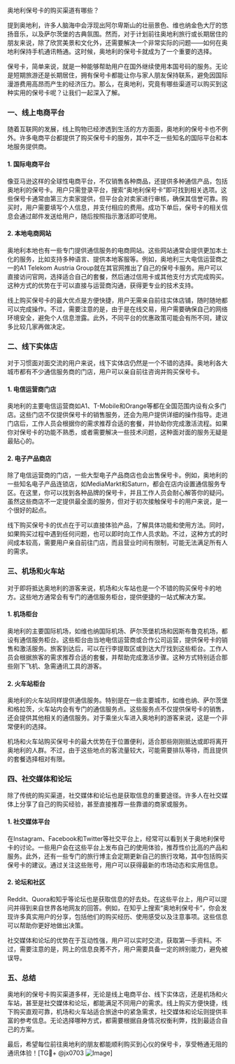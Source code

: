 奥地利保号卡的购买渠道有哪些？

提到奥地利，许多人脑海中会浮现出阿尔卑斯山的壮丽景色、维也纳金色大厅的悠扬音乐，以及萨尔茨堡的古典氛围。然而，对于计划前往奥地利旅行或长期居住的朋友来说，除了欣赏美景和文化外，还需要解决一个非常实际的问题——如何在奥地利保持手机通讯畅通。这时候，奥地利的保号卡就成为了一个重要的选择。

保号卡，简单来说，就是一种能够帮助用户在国外继续使用本国号码的服务。无论是短期旅游还是长期居住，拥有保号卡都能让你与家人朋友保持联系，避免因国际漫游费用高昂而产生的经济压力。那么，在奥地利，究竟有哪些渠道可以购买到这种实用的保号卡呢？让我们一起深入了解。

### 一、线上电商平台

随着互联网的发展，线上购物已经渗透到生活的方方面面，奥地利的保号卡也不例外。许多电商平台都提供了购买保号卡的服务，其中不乏一些知名的国际平台和本地服务提供商。

#### 1. 国际电商平台

像亚马逊这样的全球性电商平台，不仅销售各种商品，还提供多种通信产品，包括奥地利的保号卡。用户只需登录平台，搜索“奥地利保号卡”即可找到相关选项。这些保号卡通常由第三方卖家提供，但平台会对卖家进行审核，确保其信誉可靠。购买时，用户需要填写个人信息，并支付相应的费用。成功下单后，保号卡的相关信息会通过邮件发送给用户，随后按照指示激活即可使用。

#### 2. 本地电商网站

奥地利本地也有一些专门提供通信服务的电商网站。这些网站通常会提供更加本土化的服务，比如支持多种语言、提供本地客服等。例如，奥地利三大电信运营商之一的A1 Telekom Austria Group就在其官网推出了自己的保号卡服务。用户可以直接访问官网，选择适合自己的套餐，然后通过信用卡或其他支付方式完成购买。这种方式的优势在于可以直接与运营商沟通，获得更专业的技术支持。

线上购买保号卡的最大优点是方便快捷，用户无需亲自前往实体店铺，随时随地都可以完成操作。不过，需要注意的是，由于是在线交易，用户需要确保自己的网络环境安全，避免个人信息泄露。此外，不同平台的优惠政策可能会有所不同，建议多比较几家再做决定。

### 二、线下实体店

对于习惯面对面交流的用户来说，线下实体店仍然是一个不错的选择。奥地利各大城市都有不少通信服务商的门店，用户可以亲自前往咨询并购买保号卡。

#### 1. 电信运营商门店

奥地利的主要电信运营商如A1、T-Mobile和Orange等都在全国范围内设有众多门店。这些门店不仅提供保号卡的销售服务，还会为用户提供详细的操作指导。走进门店后，工作人员会根据你的需求推荐合适的套餐，并协助你完成激活流程。如果你对保号卡的功能不熟悉，或者需要解决一些技术问题，这种面对面的服务无疑是最贴心的。

#### 2. 电子产品商店

除了电信运营商的门店，一些大型电子产品商店也会出售保号卡。例如，奥地利的一些知名电子产品连锁店，如MediaMarkt和Saturn，都会在店内设置通信服务专区。在这里，你可以找到各种品牌的保号卡，并且工作人员会耐心解答你的疑问。虽然这些商店不一定提供最全面的服务，但对于初次接触保号卡的用户来说，是一个很好的起点。

线下购买保号卡的优点在于可以直接体验产品，了解具体功能和使用方法。同时，如果购买过程中遇到任何问题，也可以即时向工作人员求助。不过，这种方式的时间成本较高，需要用户亲自前往门店，而且营业时间有限制，可能无法满足所有人的需求。

### 三、机场和火车站

对于即将抵达奥地利的游客来说，机场和火车站也是一个不错的购买保号卡的地方。这些地方通常会有专门的通信服务柜台，提供便捷的一站式解决方案。

#### 1. 机场柜台

奥地利的主要国际机场，如维也纳国际机场、萨尔茨堡机场和因斯布鲁克机场，都设有通信服务柜台。这些柜台由当地电信运营商或合作公司运营，提供保号卡的销售和激活服务。旅客到达后，可以在行李提取区或到达大厅找到这些柜台。工作人员会根据旅客的需求推荐合适的套餐，并帮助完成激活步骤。这种方式特别适合那些刚下飞机、急需通讯工具的游客。

#### 2. 火车站柜台

奥地利的火车站同样提供通信服务。特别是在一些主要城市，如维也纳、萨尔茨堡和格拉茨，火车站内会有专门的通信服务点。这些服务点不仅提供保号卡的销售，还会提供其他相关的通信服务。对于乘坐火车进入奥地利的游客来说，这是一个非常便利的选择。

机场和火车站购买保号卡的最大优势在于位置便利，适合那些刚刚抵达或即将离开奥地利的人群。不过，由于这些地点的客流量较大，可能需要排队等待，而且提供的套餐选择相对有限。

### 四、社交媒体和论坛

除了传统的购买渠道，社交媒体和论坛也是获取信息的重要途径。许多人在社交媒体上分享了自己的购买经验，甚至直接推荐一些靠谱的商家或服务。

#### 1. 社交媒体平台

在Instagram、Facebook和Twitter等社交平台上，经常可以看到关于奥地利保号卡的讨论。一些用户会在这些平台上发布自己的使用体验，推荐性价比高的产品和服务。此外，还有一些专门的旅行博主会定期更新自己的旅行攻略，其中包括购买保号卡的建议。通过关注这些账号，用户可以获得最新的市场动态和实用信息。

#### 2. 论坛和社区

Reddit、Quora和知乎等论坛也是获取信息的好去处。在这些平台上，用户可以提问并得到来自世界各地网友的回答。例如，在知乎上搜索“奥地利保号卡”，你会发现许多真实用户的分享，包括他们的购买经历、使用感受以及注意事项。这些信息可以帮助你更好地做出决策。

社交媒体和论坛的优势在于互动性强，用户可以实时交流，获取第一手资料。不过，需要注意的是，网上的信息良莠不齐，用户需要具备一定的辨别能力，避免被误导。

### 五、总结

奥地利的保号卡购买渠道多样，无论是线上电商平台、线下实体店，还是机场和火车站，甚至是社交媒体和论坛，都能满足不同用户的需求。线上购买方便快捷，线下购买直观可靠，机场和火车站适合旅途中的紧急需求，社交媒体和论坛则提供丰富的参考信息。无论选择哪种方式，都需要根据自身情况权衡利弊，找到最适合自己的方案。

最后，希望每位前往奥地利的朋友都能顺利购买到心仪的保号卡，享受畅通无阻的通讯体验！[TG💪+ @jx0703 ![Image](https://github.com/user-attachments/assets/dbca1d08-cadb-493c-b0ec-ad6f7a83f270)]